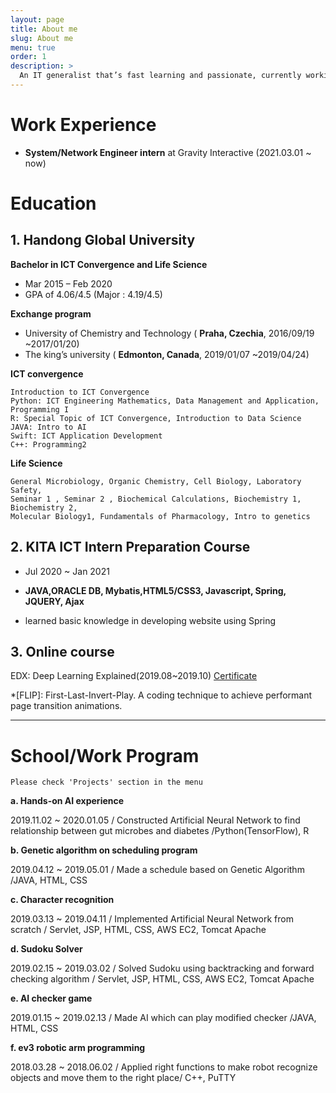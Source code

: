 ```yaml
---
layout: page
title: About me
slug: About me
menu: true
order: 1
description: >
  An IT generalist that’s fast learning and passionate, currently working as a network and system engineer. Optimistic and proactive when solving problem or debugging and learning new technologies. Strong at self-directed learning. My goal is to become a full stack developer.	Please feel free to contact me! ppyeji@gmail.com
---
```


# Work Experience

- **System/Network Engineer intern** at Gravity Interactive (2021.03.01 ~ now)

# Education

## 1. Handong Global University

**Bachelor in ICT Convergence and Life Science**

- Mar 2015 – Feb 2020
- GPA of 4.06/4.5 (Major : 4.19/4.5)

**Exchange program**

- University of Chemistry and Technology ( **Praha, Czechia**, 2016/09/19 ~2017/01/20)
- The king’s university ( **Edmonton, Canada**, 2019/01/07 ~2019/04/24)

**ICT convergence**

```
Introduction to ICT Convergence
Python: ICT Engineering Mathematics, Data Management and Application, Programming I
R: Special Topic of ICT Convergence, Introduction to Data Science
JAVA: Intro to AI
Swift: ICT Application Development
C++: Programming2
```

**Life Science**

```
General Microbiology, Organic Chemistry, Cell Biology, Laboratory Safety,
Seminar 1 , Seminar 2 , Biochemical Calculations, Biochemistry 1, Biochemistry 2,
Molecular Biology1, Fundamentals of Pharmacology, Intro to genetics
```

## 2. KITA ICT Intern Preparation Course 

- Jul 2020 ~ Jan 2021

- **JAVA,ORACLE DB, Mybatis,HTML5/CSS3, Javascript, Spring, JQUERY, Ajax**
- learned basic knowledge in developing website using Spring

## 3. Online course

EDX: Deep Learning Explained(2019.08~2019.10) [Certificate](https://courses.edx.org/certificates/6730d44bc8834c76ad94442d0b22250b)

*[FLIP]: First-Last-Invert-Play. A coding technique to achieve performant page transition animations.

---

#  School/Work Program

```
Please check 'Projects' section in the menu
```

**a. Hands-on AI experience**

2019.11.02 ~ 2020.01.05 / Constructed Artificial Neural Network to find relationship between gut microbes and diabetes /Python(TensorFlow), R 

**b. Genetic algorithm on scheduling program**

2019.04.12 ~ 2019.05.01 / Made a schedule based on Genetic Algorithm /JAVA, HTML, CSS

**c. Character recognition**

2019.03.13 ~ 2019.04.11 / Implemented Artificial Neural Network from scratch / Servlet, JSP, HTML, CSS, AWS EC2, Tomcat Apache

**d. Sudoku Solver**

2019.02.15 ~ 2019.03.02 / Solved Sudoku using backtracking and forward checking algorithm / Servlet, JSP, HTML, CSS, AWS EC2, Tomcat Apache

**e. AI checker game**

2019.01.15 ~ 2019.02.13 / Made AI which can play modified checker /JAVA, HTML, CSS

**f. ev3 robotic arm programming**

2018.03.28 ~ 2018.06.02 / Applied right functions to make robot recognize objects and move them to the right place/ C++, PuTTY

 